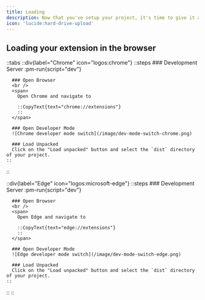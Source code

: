 ```yaml
---
title: Loading
description: Now that you've setup your project, it's time to give it a test run in the browser.
icon: 'lucide:hard-drive-upload'
---
```


## Loading your extension in the browser
::tabs
  ::div{label="Chrome" icon="logos:chrome"}
    ::steps
      ### Development Server
      :pm-run{script="dev"}

      ### Open Browser
      <br />
      <span>
        Open Chrome and navigate to 
        
        ::CopyText{text="chrome://extensions"}
        ::
      </span>

      ### Open Developer Mode
      ![Chrome developer mode switch](/image/dev-mode-switch-chrome.png)

      ### Load Unpacked
      Click on the "Load unpacked" button and select the `dist` directory of your project.
    ::
  ::

  ::div{label="Edge" icon="logos:microsoft-edge"}
    ::steps
      ### Development Server
      :pm-run{script="dev"}
      
      ### Open Browser
      <br />
      <span>
        Open Edge and navigate to

        ::CopyText{text="edge://extensions"}
        ::
      </span>
      
      ### Open Developer Mode
      ![Edge developer mode switch](/image/dev-mode-switch-edge.png)

      ### Load Unpacked
      Click on the "Load unpacked" button and select the `dist` directory of your project.
    ::
  ::
::

